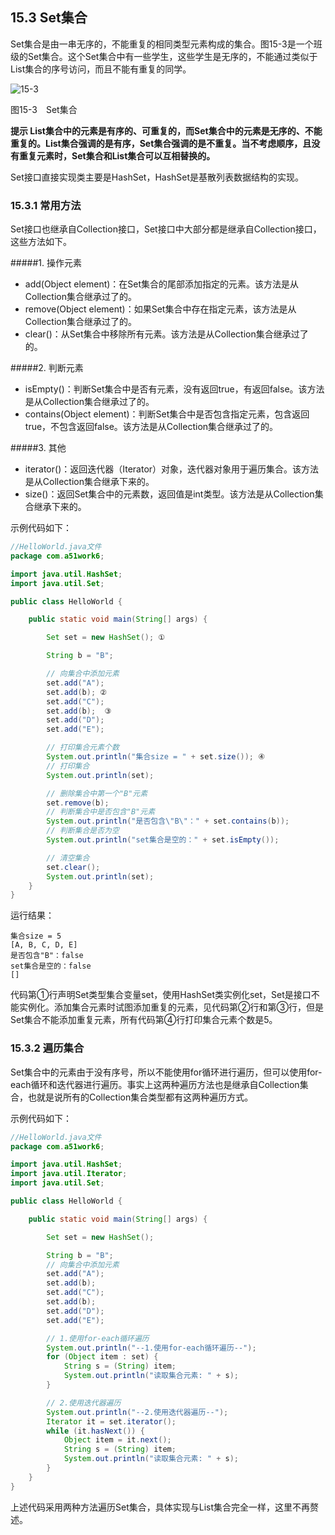 ## 15.3 Set集合

Set集合是由一串无序的，不能重复的相同类型元素构成的集合。图15-3是一个班级的Set集合。这个Set集合中有一些学生，这些学生是无序的，不能通过类似于List集合的序号访问，而且不能有重复的同学。

![15-3](.../assets/15-3.jpg)

图15-3　Set集合

**提示 List集合中的元素是有序的、可重复的，而Set集合中的元素是无序的、不能重复的。List集合强调的是有序，Set集合强调的是不重复。当不考虑顺序，且没有重复元素时，Set集合和List集合可以互相替换的。**

Set接口直接实现类主要是HashSet，HashSet是基散列表数据结构的实现。

### 15.3.1 常用方法

Set接口也继承自Collection接口，Set接口中大部分都是继承自Collection接口，这些方法如下。

#####1.  操作元素

*   add(Object element)：在Set集合的尾部添加指定的元素。该方法是从Collection集合继承过了的。
*   remove(Object element)：如果Set集合中存在指定元素，该方法是从Collection集合继承过了的。
*   clear()：从Set集合中移除所有元素。该方法是从Collection集合继承过了的。

#####2.  判断元素

*   isEmpty()：判断Set集合中是否有元素，没有返回true，有返回false。该方法是从Collection集合继承过了的。
*   contains(Object element)：判断Set集合中是否包含指定元素，包含返回true，不包含返回false。该方法是从Collection集合继承过了的。

#####3.  其他

*   iterator()：返回迭代器（Iterator）对象，迭代器对象用于遍历集合。该方法是从Collection集合继承下来的。
*   size()：返回Set集合中的元素数，返回值是int类型。该方法是从Collection集合继承下来的。

示例代码如下：

```java
//HelloWorld.java文件
package com.a51work6;

import java.util.HashSet;
import java.util.Set;

public class HelloWorld {

	public static void main(String[] args) {

		Set set = new HashSet(); ①

		String b = "B";

		// 向集合中添加元素
		set.add("A");
		set.add(b); ②
		set.add("C");
		set.add(b);  ③
		set.add("D");
		set.add("E");

		// 打印集合元素个数
		System.out.println("集合size = " + set.size()); ④
		// 打印集合
		System.out.println(set);

		// 删除集合中第一个"B"元素
		set.remove(b);
		// 判断集合中是否包含"B"元素
		System.out.println("是否包含\"B\"：" + set.contains(b));
		// 判断集合是否为空
		System.out.println("set集合是空的：" + set.isEmpty());

		// 清空集合
		set.clear();
		System.out.println(set);
	}
}
```

运行结果：

	集合size = 5
	[A, B, C, D, E]
	是否包含"B"：false
	set集合是空的：false
	[]
	

代码第①行声明Set类型集合变量set，使用HashSet类实例化set，Set是接口不能实例化。添加集合元素时试图添加重复的元素，见代码第②行和第③行，但是Set集合不能添加重复元素，所有代码第④行打印集合元素个数是5。

### 15.3.2 遍历集合

Set集合中的元素由于没有序号，所以不能使用for循环进行遍历，但可以使用for-each循环和迭代器进行遍历。事实上这两种遍历方法也是继承自Collection集合，也就是说所有的Collection集合类型都有这两种遍历方式。

示例代码如下：

```java
//HelloWorld.java文件
package com.a51work6;

import java.util.HashSet;
import java.util.Iterator;
import java.util.Set;

public class HelloWorld {

	public static void main(String[] args) {

		Set set = new HashSet();

		String b = "B";
		// 向集合中添加元素
		set.add("A");
		set.add(b);
		set.add("C");
		set.add(b);
		set.add("D");
		set.add("E");

		// 1.使用for-each循环遍历
		System.out.println("--1.使用for-each循环遍历--");
		for (Object item : set) {
			String s = (String) item;
			System.out.println("读取集合元素: " + s);
		}

		// 2.使用迭代器遍历
		System.out.println("--2.使用迭代器遍历--");
		Iterator it = set.iterator();
		while (it.hasNext()) {
			Object item = it.next();
			String s = (String) item;
			System.out.println("读取集合元素: " + s);
		}
	}
}

```
上述代码采用两种方法遍历Set集合，具体实现与List集合完全一样，这里不再赘述。